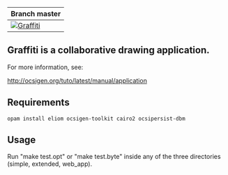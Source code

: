 | Branch master                   |
| ------------------------------- |
| [![Graffiti][1]][2] |

[1]:  https://github.com/ocsigen/graffiti/actions/workflows/master.yml/badge.svg
[2]:  https://github.com/ocsigen/graffiti/actions

## Graffiti is a collaborative drawing application.

For more information, see:

http://ocsigen.org/tuto/latest/manual/application

Requirements
------------

    opam install eliom ocsigen-toolkit cairo2 ocsipersist-dbm

Usage
-----

Run "make test.opt" or "make test.byte" inside any of the three
directories (simple, extended, web_app).
